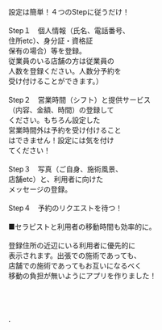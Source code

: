 設定は簡単！４つのStepに従うだけ！
\
\
Step１　個人情報（氏名、電話番号、 \
住所etc）、身分証・資格証 \
保有の場合）等を登録。 \
従業員のいる店舗の方は従業員の \
人数を登録ください。人数分予約を \
受け付けることができます。）\
\
Step２　営業時間（シフト）と提供サービス \
（内容、金額、時間）の登録して \
ください。もちろん設定した\
営業時間外は予約を受け付けること\
はできません！設定には気を付け\
てください！\
\
Step３　写真（ご自身、施術風景、\
店舗etc）と、利用者に向けた\
メッセージの登録。\
\
Step４　予約のリクエストを待つ！ \
\
■セラピストと利用者の移動時間も効率的に。\
\
登録住所の近辺にいる利用者に優先的に \
表示されます。出張での施術であっても、\
店舗での施術であってもお互いになるべく \
移動の負担が無いようにアプリを作りました！\
\
\
\
\
\.